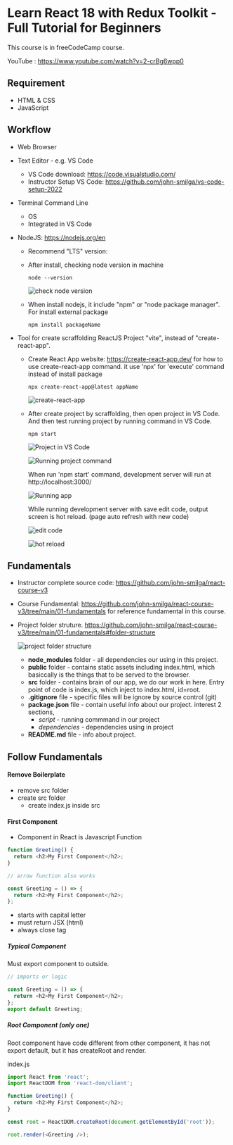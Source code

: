 # Learn React 18 with Redux Toolkit - Full Tutorial for Beginners

This course is in freeCodeCamp course.

YouTube : https://www.youtube.com/watch?v=2-crBg6wpp0

## Requirement

* HTML & CSS
* JavaScript

## Workflow

* Web Browser
* Text Editor - e.g. VS Code
  * VS Code download: https://code.visualstudio.com/
  * Instructor Setup VS Code: https://github.com/john-smilga/vs-code-setup-2022
* Terminal Command Line
  * OS
  * Integrated in VS Code
* NodeJS: https://nodejs.org/en
  * Recommend "LTS" version:
  * After install, checking node version in machine
  
    ```
    node --version
    ```
    
    ![check node version](https://github.com/jatu-studiobox/learn_react/assets/43282496/3b98279e-b23e-4c33-b597-3eba9c86950d)
    
  * When install nodejs, it include "npm" or "node package manager". For install external package
  
    ```
    npm install packageName
    ```
    
* Tool for create scraffolding ReactJS Project "vite", instead of "create-react-app".
  * Create React App website: https://create-react-app.dev/ for how to use create-react-app command.
    it use 'npx' for 'execute' command instead of install package
    
    ```
    npx create-react-app@latest appName
    ```
    
    ![create-react-app](https://github.com/jatu-studiobox/learn_react/assets/43282496/038c24ca-f9d6-4503-8f97-b7578963a4c0)

  * After create project by scraffolding, then open project in VS Code. And then test running project by running command in VS Code.
    
    ```
    npm start
    ```
    
    ![Project in VS Code](https://github.com/jatu-studiobox/learn_react/assets/43282496/74a456b7-d045-438e-bd49-e60f807ef60e)

    ![Running project command](https://github.com/jatu-studiobox/learn_react/assets/43282496/4e991a60-e418-47e0-9027-ad12d19622a5)

    When run 'npm start' command, development server will run at http://localhost:3000/
    
    ![Running app](https://github.com/jatu-studiobox/learn_react/assets/43282496/cb380129-9080-4612-8b85-4819aa34a615)

    While running development server with save edit code, output screen is hot reload. (page auto refresh with new code)
    
    ![edit code](https://github.com/jatu-studiobox/learn_react/assets/43282496/87d5ce95-2f49-444d-9e58-52d6e96ee2e9)

    ![hot reload](https://github.com/jatu-studiobox/learn_react/assets/43282496/2ddd135b-c70c-4c15-8d74-044063400a2c)

## Fundamentals
  * Instructor complete source code: https://github.com/john-smilga/react-course-v3
  * Course Fundamental: https://github.com/john-smilga/react-course-v3/tree/main/01-fundamentals
    for reference fundamental in this course.
  * Project folder struture. https://github.com/john-smilga/react-course-v3/tree/main/01-fundamentals#folder-structure
    
    ![project folder structure](https://github.com/jatu-studiobox/learn_react/assets/43282496/851ca443-0f5a-431c-b9fd-eca931a0c1e0)
    
    * **node_modules** folder - all dependencies our using in this project.
    * **public** folder - contains static assets including index.html, which basiccally is the things that to be served to the browser.
    * **src** folder - contains brain of our app, we do our work in here. Entry point of code is index.js, which inject to index.html, id=root.
    * **.gitignore** file - specific files will be ignore by source control (git)
    * **package.json** file - contain useful info about our project. interest 2 sections, 
      * *script* - running commmand in our project
      * *dependencies* - dependencies using in project
    * **README.md** file - info about project.

## Follow Fundamentals

#### Remove Boilerplate

- remove src folder
- create src folder
  - create index.js inside src

#### First Component

- Component in React is Javascript Function

```js
function Greeting() {
  return <h2>My First Component</h2>;
}

// arrow function also works

const Greeting = () => {
  return <h2>My First Component</h2>;
};
```

- starts with capital letter
- must return JSX (html)
- always close tag <Greeting/>

##### Typical Component

Must export component to outside.

```js
// imports or logic

const Greeting = () => {
  return <h2>My First Component</h2>;
};
export default Greeting;
```

##### Root Component (only one)

Root component have code different from other component, it has not export default, but it has createRoot and render.

index.js

```js
import React from 'react';
import ReactDOM from 'react-dom/client';

function Greeting() {
  return <h2>My First Component</h2>;
}

const root = ReactDOM.createRoot(document.getElementById('root'));

root.render(<Greeting />);
```

